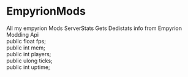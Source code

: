 # EmpyrionMods
All my empyrion Mods
ServerStats
Gets Dedistats info from Empyrion Modding Api<br>
public float fps;<br>
public int mem;<br>
public int players;<br>
public ulong ticks;<br>
public int uptime;<br>
